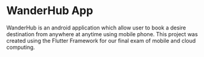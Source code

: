 # WanderHub App

WanderHub is an android application which allow user to book a desire destination from anywhere at anytime using mobile phone. This project was created using the Flutter Framework for our final exam of mobile and cloud computing. 